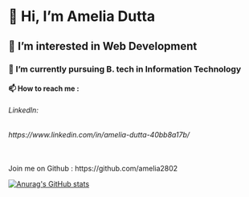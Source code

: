   <h1>👋 Hi, I’m Amelia Dutta </h1>
  <h2>👀 I’m interested in Web Development</h2>
  <h3>🌱 I’m currently pursuing B. tech in Information Technology</h3>
  <h4>📫 How to reach me :
        <h6>LinkedIn: <h6>https://www.linkedin.com/in/amelia-dutta-40bb8a17b/</h4>
        <br>
        Join me on Github : https://github.com/amelia2802
          
[![Anurag's GitHub stats](https://github-readme-stats.vercel.app/api?username=amelia2802)](https://github.com/amelia2802/github-readme-stats)

